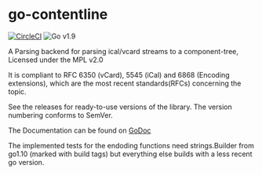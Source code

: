 # go-contentline
[![CircleCI](https://circleci.com/gh/mqus/go-contentline.svg?style=shield)](https://circleci.com/gh/mqus/go-contentline)
![Go v1.9](https://img.shields.io/badge/Go-v1.9-blue.svg)

A Parsing backend for parsing ical/vcard streams to a component-tree, Licensed under the MPL v2.0

It is compliant to RFC 6350 (vCard), 5545 (iCal) and 6868 (Encoding extensions),
which are the most recent standards(RFCs) concerning the topic.

See the releases for ready-to-use versions of the library. The version numbering conforms to SemVer.

The Documentation can be found on [GoDoc](https://godoc.org/github.com/mqus/go-contentline)

The implemented tests for the endoding functions need strings.Builder from go1.10 (marked with build tags) but everything else builds with a less recent go version.
